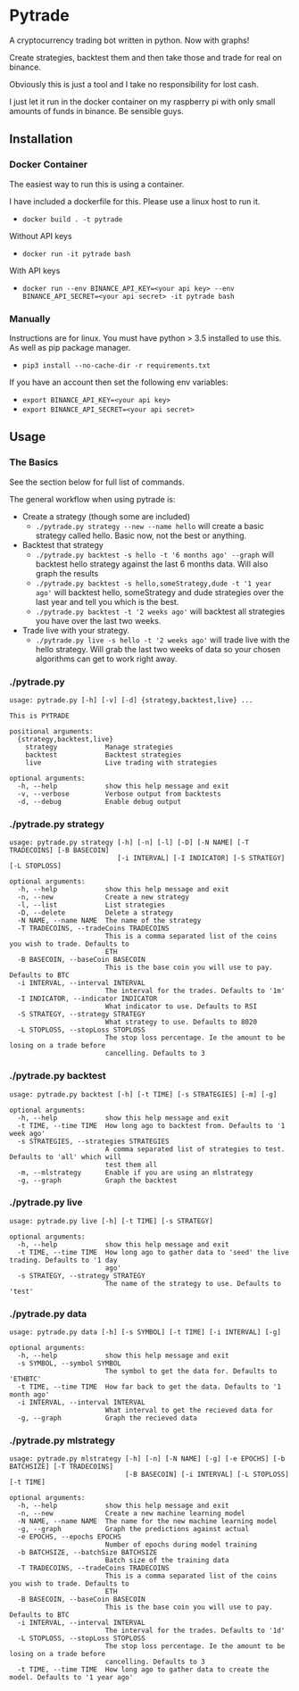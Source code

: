 # Pytrade

A cryptocurrency trading bot written in python. Now with graphs!

Create strategies, backtest them and then take those and trade for real on binance.

Obviously this is just a tool and I take no responsibility for lost cash.

I just let it run in the docker container on my raspberry pi with only small amounts of funds in binance. Be sensible guys.

## Installation

### Docker Container

The easiest way to run this is using a container.

I have included a dockerfile for this. Please use a linux host to run it.
- `docker build . -t pytrade`

Without API keys
- `docker run -it pytrade bash`

With API keys
- `docker run --env BINANCE_API_KEY=<your api key> --env BINANCE_API_SECRET=<your api secret> -it pytrade bash`

### Manually

Instructions are for linux. You must have python > 3.5 installed to use this. As well as pip package manager.
- `pip3 install --no-cache-dir -r requirements.txt`

If you have an account then set the following env variables:
- `export BINANCE_API_KEY=<your api key>`
- `export BINANCE_API_SECRET=<your api secret>`


## Usage

### The Basics

See the section below for full list of commands.

The general workflow when using pytrade is:
- Create a strategy (though some are included)
  - `./pytrade.py strategy --new --name hello` will create a basic strategy called hello. Basic now, not the best or anything.
- Backtest that strategy
  - `./pytrade.py backtest -s hello -t '6 months ago' --graph` will backtest hello strategy against the last 6 months data. Will also graph the results
  - `./pytrade.py backtest -s hello,someStrategy,dude -t '1 year ago'` will backtest hello, someStrategy and dude strategies over the last year and tell you which is the best.
  - `./pytrade.py backtest -t '2 weeks ago'` will backtest all strategies you have over the last two weeks.
- Trade live with your strategy.
  - `./pytrade.py live -s hello -t '2 weeks ago'` will trade live with the hello strategy. Will grab the last two weeks of data so your chosen algorithms can get to work right away.

### ./pytrade.py
```
usage: pytrade.py [-h] [-v] [-d] {strategy,backtest,live} ...

This is PYTRADE

positional arguments:
  {strategy,backtest,live}
    strategy            Manage strategies
    backtest            Backtest strategies
    live                Live trading with strategies

optional arguments:
  -h, --help            show this help message and exit
  -v, --verbose         Verbose output from backtests
  -d, --debug           Enable debug output
```

### ./pytrade.py strategy
```
usage: pytrade.py strategy [-h] [-n] [-l] [-D] [-N NAME] [-T TRADECOINS] [-B BASECOIN]
                           [-i INTERVAL] [-I INDICATOR] [-S STRATEGY] [-L STOPLOSS]

optional arguments:
  -h, --help            show this help message and exit
  -n, --new             Create a new strategy
  -l, --list            List strategies
  -D, --delete          Delete a strategy
  -N NAME, --name NAME  The name of the strategy
  -T TRADECOINS, --tradeCoins TRADECOINS
                        This is a comma separated list of the coins you wish to trade. Defaults to
                        ETH
  -B BASECOIN, --baseCoin BASECOIN
                        This is the base coin you will use to pay. Defaults to BTC
  -i INTERVAL, --interval INTERVAL
                        The interval for the trades. Defaults to '1m'
  -I INDICATOR, --indicator INDICATOR
                        What indicator to use. Defaults to RSI
  -S STRATEGY, --strategy STRATEGY
                        What strategy to use. Defaults to 8020
  -L STOPLOSS, --stopLoss STOPLOSS
                        The stop loss percentage. Ie the amount to be losing on a trade before
                        cancelling. Defaults to 3
```

### ./pytrade.py backtest
```
usage: pytrade.py backtest [-h] [-t TIME] [-s STRATEGIES] [-m] [-g]

optional arguments:
  -h, --help            show this help message and exit
  -t TIME, --time TIME  How long ago to backtest from. Defaults to '1 week ago'
  -s STRATEGIES, --strategies STRATEGIES
                        A comma separated list of strategies to test. Defaults to 'all' which will
                        test them all
  -m, --mlstrategy      Enable if you are using an mlstrategy
  -g, --graph           Graph the backtest
```

### ./pytrade.py live
```
usage: pytrade.py live [-h] [-t TIME] [-s STRATEGY]

optional arguments:
  -h, --help            show this help message and exit
  -t TIME, --time TIME  How long ago to gather data to 'seed' the live trading. Defaults to '1 day
                        ago'
  -s STRATEGY, --strategy STRATEGY
                        The name of the strategy to use. Defaults to 'test'
```

### ./pytrade.py data
```
usage: pytrade.py data [-h] [-s SYMBOL] [-t TIME] [-i INTERVAL] [-g]

optional arguments:
  -h, --help            show this help message and exit
  -s SYMBOL, --symbol SYMBOL
                        The symbol to get the data for. Defaults to 'ETHBTC'
  -t TIME, --time TIME  How far back to get the data. Defaults to '1 month ago'
  -i INTERVAL, --interval INTERVAL
                        What interval to get the recieved data for
  -g, --graph           Graph the recieved data
```

### ./pytrade.py mlstrategy
```
usage: pytrade.py mlstrategy [-h] [-n] [-N NAME] [-g] [-e EPOCHS] [-b BATCHSIZE] [-T TRADECOINS]
                             [-B BASECOIN] [-i INTERVAL] [-L STOPLOSS] [-t TIME]

optional arguments:
  -h, --help            show this help message and exit
  -n, --new             Create a new machine learning model
  -N NAME, --name NAME  The name for the new machine learning model
  -g, --graph           Graph the predictions against actual
  -e EPOCHS, --epochs EPOCHS
                        Number of epochs during model training
  -b BATCHSIZE, --batchSize BATCHSIZE
                        Batch size of the training data
  -T TRADECOINS, --tradeCoins TRADECOINS
                        This is a comma separated list of the coins you wish to trade. Defaults to
                        ETH
  -B BASECOIN, --baseCoin BASECOIN
                        This is the base coin you will use to pay. Defaults to BTC
  -i INTERVAL, --interval INTERVAL
                        The interval for the trades. Defaults to '1d'
  -L STOPLOSS, --stopLoss STOPLOSS
                        The stop loss percentage. Ie the amount to be losing on a trade before
                        cancelling. Defaults to 3
  -t TIME, --time TIME  How long ago to gather data to create the model. Defaults to '1 year ago'

```
